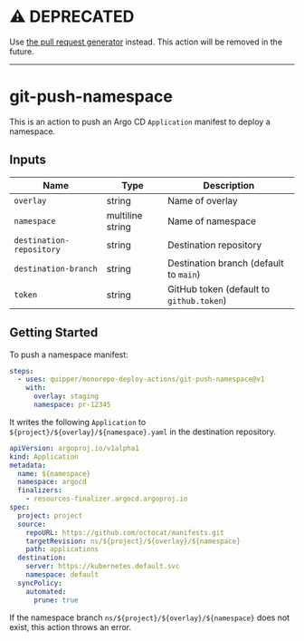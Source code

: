 # :warning: DEPRECATED

Use [the pull request generator](https://argo-cd.readthedocs.io/en/stable/operator-manual/applicationset/Generators-Pull-Request/) instead.
This action will be removed in the future.

---

# git-push-namespace

This is an action to push an Argo CD `Application` manifest to deploy a namespace.

## Inputs

| Name                     | Type             | Description                              |
| ------------------------ | ---------------- | ---------------------------------------- |
| `overlay`                | string           | Name of overlay                          |
| `namespace`              | multiline string | Name of namespace                        |
| `destination-repository` | string           | Destination repository                   |
| `destination-branch`     | string           | Destination branch (default to `main`)   |
| `token`                  | string           | GitHub token (default to `github.token`) |

## Getting Started

To push a namespace manifest:

```yaml
steps:
  - uses: quipper/monorepo-deploy-actions/git-push-namespace@v1
    with:
      overlay: staging
      namespace: pr-12345
```

It writes the following `Application` to `${project}/${overlay}/${namespace}.yaml` in the destination repository.

```yaml
apiVersion: argoproj.io/v1alpha1
kind: Application
metadata:
  name: ${namespace}
  namespace: argocd
  finalizers:
    - resources-finalizer.argocd.argoproj.io
spec:
  project: project
  source:
    repoURL: https://github.com/octocat/manifests.git
    targetRevision: ns/${project}/${overlay}/${namespace}
    path: applications
  destination:
    server: https://kubernetes.default.svc
    namespace: default
  syncPolicy:
    automated:
      prune: true
```

If the namespace branch `ns/${project}/${overlay}/${namespace}` does not exist, this action throws an error.
